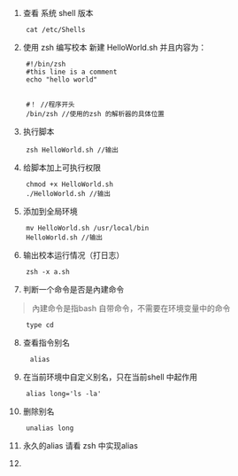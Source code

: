 1. 查看 系统 shell 版本
```
    cat /etc/Shells
```    
2. 使用 zsh 编写校本 新建 HelloWorld.sh 并且内容为：
```
    #!/bin/zsh
    #this line is a comment
    echo "hello world"
    

    #！ //程序开头
    /bin/zsh //使用的zsh 的解析器的具体位置
```    
3. 执行脚本
```    
    zsh HelloWorld.sh //输出
```    
4. 给脚本加上可执行权限
```
    chmod +x HelloWorld.sh
    ./HelloWorld.sh //输出
```    
5. 添加到全局环境
```
    mv HelloWorld.sh /usr/local/bin
    HelloWorld.sh //输出
```    
6. 输出校本运行情况（打日志）
```    
    zsh -x a.sh
```
7. 判断一个命令是否是內建命令
> 內建命令是指bash 自带命令，不需要在环境变量中的命令
```
    type cd
```   
8. 查看指令别名
```
     alias
```     
9. 在当前环境中自定义别名，只在当前shell 中起作用
```
    alias long='ls -la'
```    
10. 删除别名
```
    unalias long
```
11. 永久的alias 请看 zsh 中实现alias


12. 